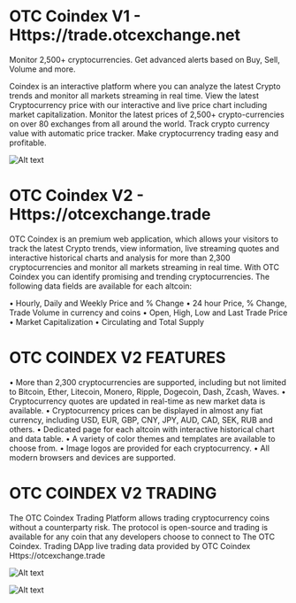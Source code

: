 # OTC Coindex V1 - Https://trade.otcexchange.net

Monitor 2,500+ cryptocurrencies. Get advanced alerts based on Buy, Sell, Volume and more.

Coindex is an interactive platform where you can analyze the latest Crypto trends and monitor all markets streaming in real time. View the latest Cryptocurrency price with our interactive and live price chart including market capitalization. Monitor the latest prices of 2,500+ crypto-currencies on over 80 exchanges from all around the world. Track crypto currency value with automatic price tracker. Make cryptocurrency trading easy and profitable.

![Alt text](https://github.com/OTCExchange/OTCE-COINDEX/blob/master/coindex-slide-three.png?raw=true "OTC Coindex Screenshot Main Window")

# OTC Coindex V2 - Https://otcexchange.trade

OTC Coindex is an premium web application, which allows your visitors to track the latest Crypto trends, view information, live streaming quotes and interactive historical charts and analysis for more than 2,300 cryptocurrencies and monitor all markets streaming in real time.
With OTC Coindex you can identify promising and trending cryptocurrencies. The following data fields are available for each altcoin:

• Hourly, Daily and Weekly Price and % Change
• 24 hour Price, % Change, Trade Volume in currency and coins
• Open, High, Low and Last Trade Price
• Market Capitalization
• Circulating and Total Supply

# OTC COINDEX V2 FEATURES

• More than 2,300 cryptocurrencies are supported, including but not limited to Bitcoin, Ether, Litecoin, Monero, Ripple, Dogecoin, Dash, Zcash, Waves.
• Cryptocurrency quotes are updated in real-time as new market data is available.
• Cryptocurrency prices can be displayed in almost any fiat currency, including USD, EUR, GBP, CNY, JPY, AUD, CAD, SEK, RUB and others.
• Dedicated page for each altcoin with interactive historical chart and data table.
• A variety of color themes and templates are available to choose from.
• Image logos are provided for each cryptocurrency.
• All modern browsers and devices are supported.

# OTC COINDEX V2 TRADING

The OTC Coindex Trading Platform allows trading cryptocurrency coins without a counterparty risk.  The protocol is open-source and trading is available for any coin that any developers choose to connect to The OTC Coindex. Trading DApp live trading data provided by OTC Coindex Https://otcexchange.trade

![Alt text](https://github.com/OTCExchange/OTCE-COINDEX/blob/master/coindex-slide-one.jpg?raw=true "OTC Coindex Screenshot Main Window")

![Alt text](https://github.com/OTCExchange/OTCE-COINDEX/blob/master/coindex-slide-two.jpg?raw=true "OTC Coindex Screenshot Coin Detail Window")
